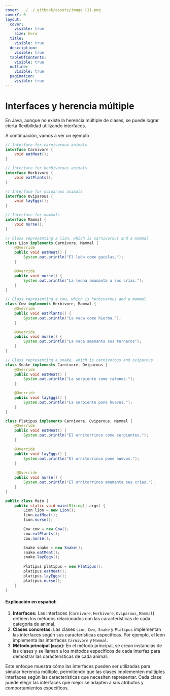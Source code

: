 ```yaml
---
cover: ../../.gitbook/assets/image (1).png
coverY: 0
layout:
  cover:
    visible: true
    size: hero
  title:
    visible: true
  description:
    visible: true
  tableOfContents:
    visible: true
  outline:
    visible: true
  pagination:
    visible: true
---
```


# Interfaces y herencia múltiple

En Java, aunque no existe la herencia múltiple de clases, se puede lograr cierta flexibilidad utilizando interfaces.&#x20;

A continuación, vamos a ver un ejemplo&#x20;

```java
// Interface for carnivorous animals
interface Carnivore {
    void eatMeat();
}

// Interface for herbivorous animals
interface Herbivore {
    void eatPlants();
}

// Interface for oviparous animals
interface Oviparous {
    void layEggs();
}

// Interface for mammals
interface Mammal {
    void nurse();
}

// Class representing a lion, which is carnivorous and a mammal
class Lion implements Carnivore, Mammal {
    @Override
    public void eatMeat() {
        System.out.println("El león come gacelas.");
    }

    @Override
    public void nurse() {
        System.out.println("La leona amamanta a sus crías.");
    }
}

// Class representing a cow, which is herbivorous and a mammal
class Cow implements Herbivore, Mammal {
    @Override
    public void eatPlants() {
        System.out.println("La vaca come hierba.");
    }

    @Override
    public void nurse() {
        System.out.println("La vaca amamanta sus terneros");
    }
}

// Class representing a snake, which is carnivorous and oviparous
class Snake implements Carnivore, Oviparous {
    @Override
    public void eatMeat() {
        System.out.println("La serpiente come ratones.");
    }

    @Override
    public void layEggs() {
        System.out.println("La serpiente pone huevos.");
    }
}

class Platipus implements Carnivore, Oviparous, Mammal {
    @Override
    public void eatMeat() {
        System.out.println("El ornitorrinco come serpientes.");
    }

    @Override
    public void layEggs() {
        System.out.println("El ornitorrinco pone huevos.");
    }
    
     @Override
    public void nurse() {
        System.out.println("El ornitorrinco amamanta sus crías.");
    }
}

public class Main {
    public static void main(String[] args) {
        Lion lion = new Lion();
        lion.eatMeat();
        lion.nurse();

        Cow cow = new Cow();
        cow.eatPlants();
        cow.nurse();

        Snake snake = new Snake();
        snake.eatMeat();
        snake.layEggs();
        
        Platipus platipus = new Platipus();
        platipus.eatMeat();
        platipus.layEggs();
        platipus.nurse();
    }
}
```

#### Explicación en español:

1. **Interfaces:** Las interfaces (`Carnivore`, `Herbivore`, `Oviparous`, `Mammal`) definen los métodos relacionados con las características de cada categoría de animal.
2. **Clases concretas:** Las clases `Lion`, `Cow,` `Snake` y `Platipus` implementan las interfaces según sus características específicas. Por ejemplo, el león implementa las interfaces `Carnivore` y `Mammal`.
3. **Método principal (`main`):** En el método principal, se crean instancias de las clases y se llaman a los métodos específicos de cada interfaz para demostrar las características de cada animal.

Este enfoque muestra cómo las interfaces pueden ser utilizadas para simular herencia múltiple, permitiendo que las clases implementen múltiples interfaces según las características que necesiten representar. Cada clase puede elegir las interfaces que mejor se adapten a sus atributos y comportamientos específicos.
